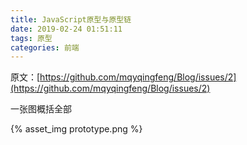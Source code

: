 ```yaml
---
title: JavaScript原型与原型链
date: 2019-02-24 01:51:11
tags: 原型
categories: 前端
---
```

原文：[https://github.com/mqyqingfeng/Blog/issues/2](https://github.com/mqyqingfeng/Blog/issues/2)

一张图概括全部

{% asset_img prototype.png %}
